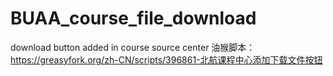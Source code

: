 # BUAA_course_file_download
download button added in course source center
油猴脚本：https://greasyfork.org/zh-CN/scripts/396861-北航课程中心添加下载文件按钮
